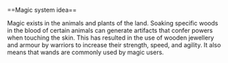 ==Magic system idea==

Magic exists in the animals and plants of the land. Soaking specific woods in the blood of certain animals can generate artifacts that confer powers when touching the skin. This has resulted in the use of wooden jewellery and armour by warriors to increase their strength, speed, and agility. It also means that wands are commonly used by magic users.  
